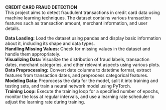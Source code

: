 **CREDIT CARD FRAUD DETECTION**  
This project aims to detect fraudulent transactions in credit card data using machine learning techniques. The dataset contains various transaction features such as transaction amount, merchant information, and user details.

**Data Loading:** Load the dataset using pandas and display basic information about it, including its shape and data types.   
**Handling Missing Values:** Check for missing values in the dataset and handle them appropriately.    
**Visualizing Data:** Visualize the distribution of fraud labels, transaction dates, merchant categories, and other relevant aspects using various plots.   
**Data Preprocessing:** Convert date columns to datetime format, extract features from transaction dates, and preprocess categorical features.   
**Modeling Data:** Preprocess the data for the model, split it into training and testing sets, and train a neural network model using PyTorch.    
**Training Loop:** Execute the training loop for a specified number of epochs, monitor the loss at regular intervals, and use a learning rate scheduler to adjust the learning rate during training.
